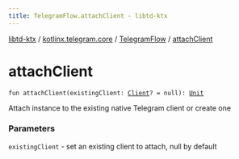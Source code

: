 ```yaml
---
title: TelegramFlow.attachClient - libtd-ktx
---
```


[libtd-ktx](../../index.html) / [kotlinx.telegram.core](../index.html) / [TelegramFlow](index.html) / [attachClient](./attach-client.html)

# attachClient

`fun attachClient(existingClient: `[`Client`](https://tdlibx.github.io/td/docs/org/drinkless/td/libcore/telegram/Client.html)`? = null): `[`Unit`](https://kotlinlang.org/api/latest/jvm/stdlib/kotlin/-unit/index.html)

Attach instance to the existing native Telegram client or create one

### Parameters

`existingClient` - set an existing client to attach, null by default